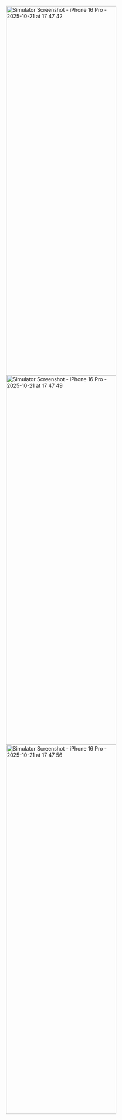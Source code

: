 <img width="300" height="1000" alt="Simulator Screenshot - iPhone 16 Pro - 2025-10-21 at 17 47 42" src="https://github.com/user-attachments/assets/b3b54a15-2080-44b2-857e-fb640ec5ae48" /> <img width="300" height="1000" alt="Simulator Screenshot - iPhone 16 Pro - 2025-10-21 at 17 47 49" src="https://github.com/user-attachments/assets/887cf7d9-1107-441f-b789-1d812df6a742" /><img width="300" height="1000" alt="Simulator Screenshot - iPhone 16 Pro - 2025-10-21 at 17 47 56" src="https://github.com/user-attachments/assets/3e49d099-0bff-4476-b662-8c9fb5277de2" />
